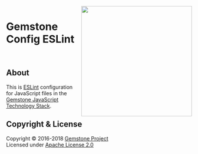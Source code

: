 
<img src="https://rawgit.com/gemstonejs/gemstone-artwork/master/gemstone-logo-white.svg" width="300" align="right" alt=""/>

Gemstone Config ESLint
======================

<p/>
<img src="https://nodei.co/npm/gemstone-config-eslint.png?downloads=true&stars=true" alt=""/>
<p/>
<img src="https://david-dm.org/rse/gemstone-config-eslint.png" alt=""/>

About
-----

This is [ESLint](http://eslint.org/) configuration for JavaScript files in the
[Gemstone JavaScript Technology Stack](http://gemstonejs.com).

Copyright &amp; License
-----------------------

Copyright &copy; 2016-2018 [Gemstone Project](http://gemstonejs.com)<br/>
Licensed under [Apache License 2.0](https://spdx.org/licenses/Apache-2.0)

